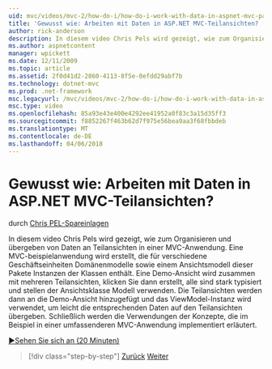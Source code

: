 ```yaml
---
uid: mvc/videos/mvc-2/how-do-i/how-do-i-work-with-data-in-aspnet-mvc-partial-views
title: 'Gewusst wie: Arbeiten mit Daten in ASP.NET MVC-Teilansichten? | Microsoft-Dokumentation'
author: rick-anderson
description: In diesem video Chris Pels wird gezeigt, wie zum Organisieren und übergeben von Daten an Teilansichten in einer MVC-Anwendung. Eine MVC-beispielanwendung wird erstellt, die Domäne enthält...
ms.author: aspnetcontent
manager: wpickett
ms.date: 12/11/2009
ms.topic: article
ms.assetid: 2f0d41d2-2860-4113-8f5e-0efdd29abf7b
ms.technology: dotnet-mvc
ms.prod: .net-framework
msc.legacyurl: /mvc/videos/mvc-2/how-do-i/how-do-i-work-with-data-in-aspnet-mvc-partial-views
msc.type: video
ms.openlocfilehash: 85a93e43e400e4292ee41952a0f83c3a15d35ff3
ms.sourcegitcommit: f8852267f463b62d7f975e56bea9aa3f68fbbdeb
ms.translationtype: MT
ms.contentlocale: de-DE
ms.lasthandoff: 04/06/2018
---
```

<a name="how-do-i-work-with-data-in-aspnet-mvc-partial-views"></a>Gewusst wie: Arbeiten mit Daten in ASP.NET MVC-Teilansichten?
====================
durch [Chris PEL-Spareinlagen](https://twitter.com/chrispels)

In diesem video Chris Pels wird gezeigt, wie zum Organisieren und übergeben von Daten an Teilansichten in einer MVC-Anwendung. Eine MVC-beispielanwendung wird erstellt, die für verschiedene Geschäftseinheiten Domänenmodelle sowie einem Ansichtsmodell dieser Pakete Instanzen der Klassen enthält. Eine Demo-Ansicht wird zusammen mit mehreren Teilansichten, klicken Sie dann erstellt, alle sind stark typisiert und stellen der Ansichtsklasse Modell verwenden. Die Teilansichten werden dann an die Demo-Ansicht hinzugefügt und das ViewModel-Instanz wird verwendet, um leicht die entsprechenden Daten auf den Teilansichten übergeben. Schließlich werden die Verwendungen der Konzepte, die im Beispiel in einer umfassenderen MVC-Anwendung implementiert erläutert.

[&#9654;Sehen Sie sich an (20 Minuten)](https://channel9.msdn.com/Blogs/ASP-NET-Site-Videos/how-do-i-work-with-data-in-aspnet-mvc-partial-views)

> [!div class="step-by-step"]
> [Zurück](how-do-i-return-json-formatted-data-for-an-ajax-call-in-an-aspnet-mvc-web-application.md)
> [Weiter](how-do-i-implement-view-models-to-manage-data-for-aspnet-mvc-views.md)

